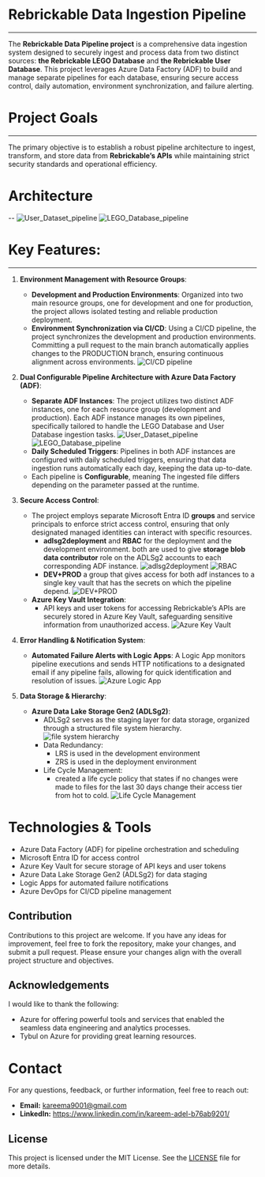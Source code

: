 # Rebrickable Data Ingestion Pipeline
---
The **Rebrickable Data Pipeline project** is a comprehensive data ingestion system designed to securely ingest and process data from two distinct sources: **the Rebrickable LEGO Database** and **the Rebrickable User Database**.
This project leverages Azure Data Factory (ADF) to build and manage separate pipelines for each database, ensuring secure access control, daily automation, environment synchronization, and failure alerting.
# Project Goals
---
The primary objective is to establish a robust pipeline architecture to ingest, transform, and store data from **Rebrickable’s APIs** while maintaining strict security standards and operational efficiency.
# Architecture
--
![User_Dataset_pipeline](https://dev.azure.com/1900286/CI-CD/_git/Ingestion%20Task?path=/Images/Api%20Pipeline.png&version=GBsecondarybranch)
![LEGO_Database_pipeline](https://dev.azure.com/1900286/CI-CD/_git/Ingestion%20Task?path=/Images/Database%20pipeline.png&version=GBsecondarybranch)

# Key Features:
---
1. **Environment Management with Resource Groups**:
    - **Development and Production Environments**: 
        Organized into two main resource groups, one for development and one for production, the project allows isolated testing and reliable production deployment.
    - **Environment Synchronization via CI/CD**: 
        Using a CI/CD pipeline, the project synchronizes the development and production environments. Committing a pull request to the main branch automatically applies changes to the PRODUCTION branch, ensuring continuous alignment across environments.
        ![CI/CD pipeline](https://dev.azure.com/1900286/CI-CD/_git/Ingestion%20Task?path=/Images/CI-CD%20pipeline.png&version=GBsecondarybranch)
2. **Dual Configurable Pipeline Architecture with Azure Data Factory (ADF)**:
    - **Separate ADF Instances**: 
        The project utilizes two distinct ADF instances, one for each resource group (development and production). Each ADF instance manages its own pipelines, specifically tailored to handle the LEGO Database and User Database ingestion tasks.
            ![User_Dataset_pipeline](https://dev.azure.com/1900286/CI-CD/_git/Ingestion%20Task?path=/Images/Api%20Pipeline.png&version=GBsecondarybranch)
            ![LEGO_Database_pipeline](https://dev.azure.com/1900286/CI-CD/_git/Ingestion%20Task?path=/Images/Database%20pipeline.png&version=GBsecondarybranch)
    - **Daily Scheduled Triggers**: 
        Pipelines in both ADF instances are configured with daily scheduled triggers, ensuring that data ingestion runs automatically each day, keeping the data up-to-date.
    - Each pipeline is **Configurable**, meaning The ingested file differs depending on the parameter passed at the runtime.
3. **Secure Access Control**:
    - The project employs separate Microsoft Entra ID **groups** and service principals to enforce strict access control, ensuring that only designated managed identities can interact with specific resources.
        - **adlsg2deployment** and **RBAC** for the deployment and the development environment. both are used to give **storage blob data contributor** role on the ADLSg2 accounts to each corresponding ADF instance.
            ![adlsg2deployment](https://dev.azure.com/1900286/CI-CD/_git/Ingestion%20Task?path=/Images/adlsg2deployment.png&version=GBsecondarybranch)
            ![RBAC](https://dev.azure.com/1900286/CI-CD/_git/Ingestion%20Task?path=/Images/RBAC.png&version=GBsecondarybranch)
        - **DEV+PROD** a group that gives access for both adf instances to a single key vault that has the secrets on which the pipeline depend.
            ![DEV+PROD](https://dev.azure.com/1900286/CI-CD/_git/Ingestion%20Task?path=/Images/Dev%2BPROD.png&version=GBsecondarybranch)
    - **Azure Key Vault Integration**: 
        - API keys and user tokens for accessing Rebrickable’s APIs are securely stored in Azure Key Vault, safeguarding sensitive information from unauthorized access.
            ![Azure Key Vault](https://dev.azure.com/1900286/CI-CD/_git/Ingestion%20Task?path=/Images/Key%20Vault.png&version=GBsecondarybranch)

4. **Error Handling & Notification System**:
    - **Automated Failure Alerts with Logic Apps**: 
        A Logic App monitors pipeline executions and sends HTTP notifications to a designated email if any pipeline fails, allowing for quick identification and resolution of issues.
        ![Azure Logic App](https://dev.azure.com/1900286/CI-CD/_git/Ingestion%20Task?path=/Images/Logic%20App.png&version=GBsecondarybranch)

5. **Data Storage & Hierarchy**:
    - **Azure Data Lake Storage Gen2 (ADLSg2)**: 
        - ADLSg2 serves as the staging layer for data storage, organized through a structured file system hierarchy.
            ![file system hierarchy](https://dev.azure.com/1900286/CI-CD/_git/Ingestion%20Task?path=/Images/File%20hierarchy.png&version=GBsecondarybranch)
        - Data Redundancy:
            - LRS is used in the development environment
            - ZRS is used in the deployment environment
        - Life Cycle Management:
            - created a life cycle policy that states if no changes were made to files for the last 30 days change their access tier from hot to cold.
                ![Life Cycle Management](https://dev.azure.com/1900286/CI-CD/_git/Ingestion%20Task?path=/Images/Life%20Cycle%20Management.png&version=GBsecondarybranch)

# Technologies & Tools
- Azure Data Factory (ADF) for pipeline orchestration and scheduling
- Microsoft Entra ID for access control
- Azure Key Vault for secure storage of API keys and user tokens
- Azure Data Lake Storage Gen2 (ADLSg2) for data staging
- Logic Apps for automated failure notifications
- Azure DevOps for CI/CD pipeline management

## Contribution
Contributions to this project are welcome. If you have any ideas for improvement, feel free to fork the repository, make your changes, and submit a pull request. Please ensure your changes align with the overall project structure and objectives.

## Acknowledgements
I would like to thank the following:
- Azure for offering powerful tools and services that enabled the seamless data engineering and analytics processes.
- Tybul on Azure for providing great learning resources.

# Contact
For any questions, feedback, or further information, feel free to reach out:
- **Email:** kareema9001@gmail.com
- **LinkedIn:** https://www.linkedin.com/in/kareem-adel-b76ab9201/

## License

This project is licensed under the MIT License. See the [LICENSE](LICENSE) file for more details.